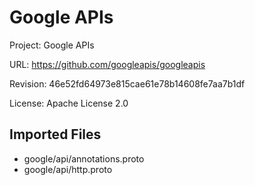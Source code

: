 Google APIs
============

Project: Google APIs

URL: https://github.com/googleapis/googleapis

Revision: 46e52fd64973e815cae61e78b14608fe7aa7b1df

License: Apache License 2.0


Imported Files
---------------

- google/api/annotations.proto
- google/api/http.proto
